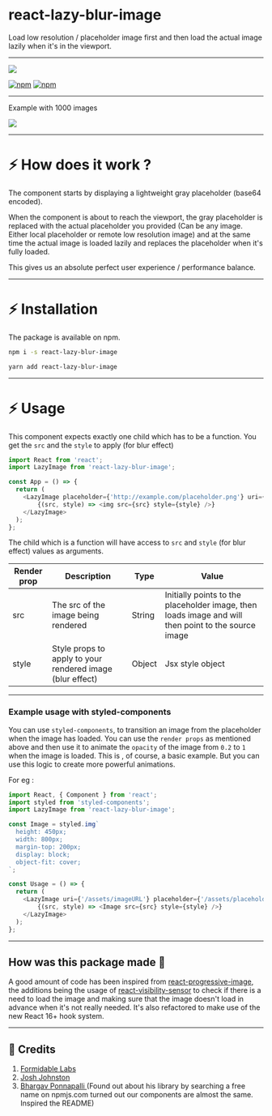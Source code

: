 # react-lazy-blur-image

Load low resolution / placeholder image first and then load the actual image lazily when it's in the viewport.

<hr/>

[![](https://nodei.co/npm/react-lazy-blur-image.png?compact=true)](https://nodei.co/npm/react-lazy-progressive-image/)

[![npm](https://img.shields.io/npm/dm/react-blur-image.svg?style=for-the-badge)](https://www.npmjs.com/package/react-lazy-blur-image)
[![npm](https://img.shields.io/npm/l/react-blur-image.svg?style=for-the-badge)](https://www.npmjs.com/package/react-lazy-blur-image)

</p>
<hr/>

Example with 1000 images

<img src="https://github.com/meienberger/react-lazy-blur-image/raw/master/showcase.gif?raw=true"/>

<hr/>

# :zap: How does it work ?

The component starts by displaying a lightweight gray placeholder (base64 encoded).

When the component is about to reach the viewport, the gray placeholder is replaced with the actual placeholder you provided (Can be any image. Either local placeholder or remote low resolution image) and at the same time the actual image is loaded lazily and replaces the placeholder when it's fully loaded.

This gives us an absolute perfect user experience / performance balance.

<hr/>

# :zap: Installation

The package is available on npm.

```bash
npm i -s react-lazy-blur-image
```

```bash
yarn add react-lazy-blur-image
```

<hr/>

# :zap: Usage

This component expects exactly one child which has to be a function. You get the `src` and the `style` to apply (for blur effect)

<!-- prettier-ignore -->
```javascript
import React from 'react';
import LazyImage from 'react-lazy-blur-image';

const App = () => {
  return (
    <LazyImage placeholder={'http://example.com/placeholder.png'} uri={'http://example.com/src.png'}>
        {(src, style) => <img src={src} style={style} />}
    </LazyImage>
  );
};
```

The child which is a function will have access to `src` and `style` (for blur effect) values as arguments.

| Render prop | Description                                               | Type   | Value                                                                                               |
| ----------- | --------------------------------------------------------- | ------ | --------------------------------------------------------------------------------------------------- |
| src         | The src of the image being rendered                       | String | Initially points to the placeholder image, then loads image and will then point to the source image |
| style       | Style props to apply to your rendered image (blur effect) | Object | Jsx style object                                                                                    |

<hr/>

### Example usage with styled-components

You can use `styled-components`, to transition an image from the placeholder when the image has loaded.
You can use the `render props` as mentioned above and then use it to animate the `opacity` of the image from `0.2` to `1` when the image is loaded. This is , of course, a basic example. But you can use this logic to create more powerful animations.

For eg :

<!-- prettier-ignore -->
```javascript
import React, { Component } from 'react';
import styled from 'styled-components';
import LazyImage from 'react-lazy-blur-image';

const Image = styled.img`
  height: 450px;
  width: 800px;
  margin-top: 200px;
  display: block;
  object-fit: cover;
`;

const Usage = () => {
  return (
    <LazyImage uri={'/assets/imageURL'} placeholder={'/assets/placeholderURL'}>
        {(src, style) => <Image src={src} style={style} />}
    </LazyImage>
  );
};
```

<hr/>

## How was this package made 🔧

A good amount of code has been inspired from <a href="https://github.com/FormidableLabs/react-progressive-image">react-progressive-image</a>, the additions being the usage of <a href="https://github.com/joshwnj/react-visibility-sensor">react-visibility-sensor</a> to check if there is a need to load the image and making sure that the image doesn't load in advance when it's not really needed. It's also refactored to make use of the new React 16+ hook system.

<hr/>

## 🙏 Credits

1. <a href="https://github.com/FormidableLabs"> Formidable Labs </a>
2. <a href="https://github.com/joshwnj"> Josh Johnston </a>
3. <a href="https://github.com/imbhargav5"> Bhargav Ponnapalli </a> (Found out about his library by searching a free name on npmjs.com turned out our components are almost the same. Inspired the README)
